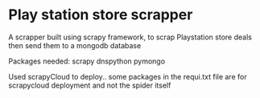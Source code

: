 # Play station store scrapper
A scrapper built using scrapy framework, to scrap Playstation store deals then send them to a mongodb database

Packages needed:
scrapy
dnspython
pymongo

Used scrapyCloud to deploy.. some packages in the requi.txt file are for scrapycloud deployment and not the spider itself
